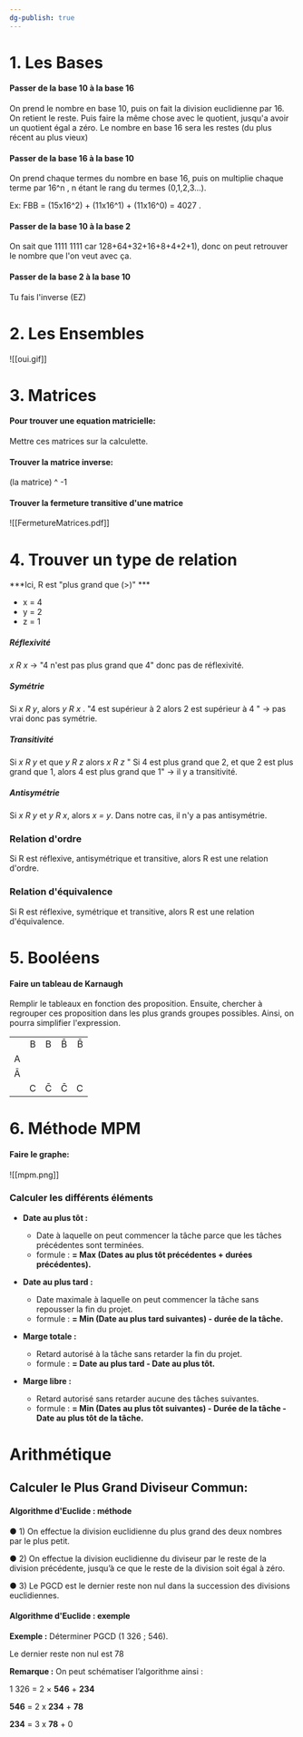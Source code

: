 ```yaml
---
dg-publish: true
---
```


# 1. Les Bases

#### Passer de la base 10 à la base 16

On prend le nombre en base 10, puis on fait la division euclidienne par 16. On retient le reste. Puis faire la même chose avec le quotient, jusqu'a avoir un quotient égal a zéro. Le nombre en base 16 sera les restes (du plus récent au plus vieux)

#### Passer de la base 16 à la base 10

On prend chaque termes du nombre en base 16, puis on multiplie chaque terme par 16^n  , n étant le rang du termes (0,1,2,3...).

Ex: FBB = (15x16^2) + (11x16^1) + (11x16^0) = 4027 . 

#### Passer de la base 10 à la base 2

On sait que 1111 1111 car 128+64+32+16+8+4+2+1), donc on peut retrouver le nombre que l'on veut avec ça.

#### Passer de la base 2 à la base 10

Tu fais l'inverse (EZ)

# 2. Les Ensembles

![[oui.gif]]


# 3. Matrices

#### Pour trouver une equation matricielle: 
Mettre ces matrices sur la calculette. 

#### Trouver la matrice inverse:
(la matrice) ^ -1

#### Trouver la fermeture transitive d'une matrice

![[FermetureMatrices.pdf]]

# 4. Trouver un type de relation

***Ici, R est "plus grand  que (>)" ***
- x = 4
- y = 2
- z = 1

##### Réflexivité 

*x R x* -> "4 n'est pas plus grand que 4" donc pas de réflexivité.

##### Symétrie

Si *x R y*, alors *y R x* .  "4 est supérieur à 2 alors 2 est supérieur à 4 " -> pas vrai donc pas symétrie.

##### Transitivité 

Si *x R y* et que *y R z* alors *x R z* " Si 4 est plus grand que 2, et que 2 est plus grand que 1, alors 4 est plus grand que 1" -> il y a transitivité.

##### Antisymétrie

Si *x R y* et *y R x*, alors *x = y*. Dans notre cas, il n'y a pas antisymétrie.

### Relation d'ordre

Si R est réflexive, antisymétrique et transitive, alors R est une relation d'ordre. 

### Relation d'équivalence

Si R est réflexive, symétrique et transitive, alors R est une relation d'équivalence.

# 5. Booléens

#### Faire un tableau de Karnaugh

Remplir le tableaux en fonction des proposition. Ensuite, chercher à regrouper ces proposition dans les plus grands groupes possibles. Ainsi, on pourra simplifier l'expression. 

|       |       |       |       |       |
|---    |:-:    |:-:    |:-:    |--:    |
|        |  B     |B       |B̄       | B̄      |
|   A    |       |       |       |       |
|   Ā    |       |       |       |       |
|        |  C     |C̄       |C̄      | C   |

# 6. Méthode MPM

#### Faire le graphe: 

![[mpm.png]]

### Calculer les différents éléments 
-   **Date au plus tôt :**
    -   Date à laquelle on peut commencer la tâche parce que les tâches précédentes sont terminées.
    -   formule : **= Max (Dates au plus tôt précédentes + durées précédentes).**  
          
        
-   **Date au plus tard :**
    -   Date maximale à laquelle on peut commencer la tâche sans repousser la fin du projet.
    -   formule : **= Min (Date au plus tard suivantes) - durée de la tâche.**  
          
        
-   **Marge totale :**
    -   Retard autorisé à la tâche sans retarder la fin du projet.
    -   formule : **= Date au plus tard - Date au plus tôt.**  
          
        
-   **Marge libre :**
    -   Retard autorisé sans retarder aucune des tâches suivantes.
    -   formule : **= Min (Dates au plus tôt suivantes) - Durée de la tâche - Date au plus tôt de la tâche.**

# Arithmétique 

## Calculer le Plus Grand Diviseur Commun:

#### Algorithme d'Euclide : méthode

● 1) On effectue la division euclidienne du plus grand des deux nombres par le plus petit.

● 2) On effectue la division euclidienne du diviseur par le reste de la division précédente, jusqu’à ce que le reste de la division soit égal à zéro.

● 3) Le PGCD est le dernier reste non nul dans la succession des divisions euclidiennes.

#### Algorithme d'Euclide : exemple

**Exemple :** Déterminer PGCD (1 326 ; 546).

Le dernier reste non nul est 78

**Remarque :** On peut schématiser l’algorithme ainsi :

1 326 = 2 × **546** + **234**

**546** = 2 x **234** + **78**

**234** = 3 x **78** + 0

